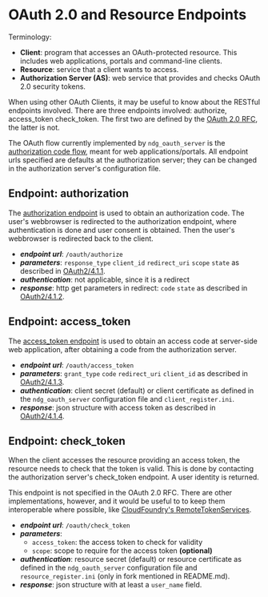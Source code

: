 OAuth 2.0 and Resource Endpoints
================================

Terminology:
* __Client__: program that accesses an OAuth-protected resource. This
      includes web applications, portals and command-line clients.
* __Resource__: service that a client wants to access.
* __Authorization Server (AS)__: web service that provides and checks
      OAuth 2.0 security tokens.

When using other OAuth Clients, it may be useful to know about the RESTful
endpoints involved. There are three endpoints involved: authorize,
access\_token check\_token. The first two are defined by the [OAuth 2.0 RFC],
the latter is not.

The OAuth flow currently implemented by `ndg_oauth_server` is the
[authorization code flow], meant for web applications/portals. All endpoint
urls specified are defaults at the authorization server; they can be changed in
the authorization server's configuration file.


Endpoint: authorization
-----------------------

The [authorization endpoint] is used to obtain an authorization code. The
user's webbrowser is redirected to the authorization endpoint, where
authentication is done and user consent is obtained. Then the user's webbrowser
is redirected back to the client.

* ___endpoint url___: `/oauth/authorize`
* ___parameters___:
   `response_type` `client_id` `redirect_uri` `scope` `state`
   as described in [OAuth2/4.1.1](http://tools.ietf.org/html/rfc6749#section-4.1.1).
* ___authentication___: not applicable, since it is a redirect
* ___response___: http get parameters in redirect: `code` `state`
   as described in [OAuth2/4.1.2](http://tools.ietf.org/html/rfc6749#section-4.1.2).
   

Endpoint: access\_token
-----------------------

The [access\_token endpoint] is used to obtain an access code at server-side
web application, after obtaining a code from the authorization server.

* ___endpoint url___: `/oauth/access_token`
* ___parameters___:
   `grant_type` `code` `redirect_uri` `client_id`
   as described in [OAuth2/4.1.3](http://tools.ietf.org/html/rfc6749#section-4.1.3).
* ___authentication___: client secret (default) or client certificate
   as defined in the `ndg_oauth_server` configuration file and `client_register.ini`.
* ___response___: json structure with access token
   as described in [OAuth2/4.1.4](http://tools.ietf.org/html/rfc6749#section-4.1.4).


Endpoint: check\_token
----------------------

When the client accesses the resource providing an access token, the resource
needs to check that the token is valid. This is done by contacting the
authorization server's check\_token endpoint. A user identity is returned.

This endpoint is not specified in the OAuth 2.0 RFC. There are other
implementations, however, and it would be useful to to keep them interoperable
where possible, like [CloudFoundry's RemoteTokenServices].


* ___endpoint url___: `/oauth/check_token`
* ___parameters___:
  - `access_token`: the access token to check for validity
  - `scope`: scope to require for the access token **(optional)**
* ___authentication___: resource secret (default) or resource certificate
   as defined in the `ndg_oauth_server` configuration file and `resource_register.ini`
   (only in fork mentioned in README.md).
* ___response___: json structure with at least a `user_name` field.


[OAuth 2.0 RFC]: http://tools.ietf.org/html/rfc6749
[authorization code flow]: http://tools.ietf.org/html/rfc6749#page-24
[authorization endpoint]: http://tools.ietf.org/html/rfc6749#section-3.1
[access\_token endpoint]: http://tools.ietf.org/html/rfc6749#section-3.2
[CloudFoundry's RemoteTokenServices]: https://github.com/cloudfoundry/uaa/blob/master/common/src/main/java/org/cloudfoundry/identity/uaa/oauth/RemoteTokenServices.java


